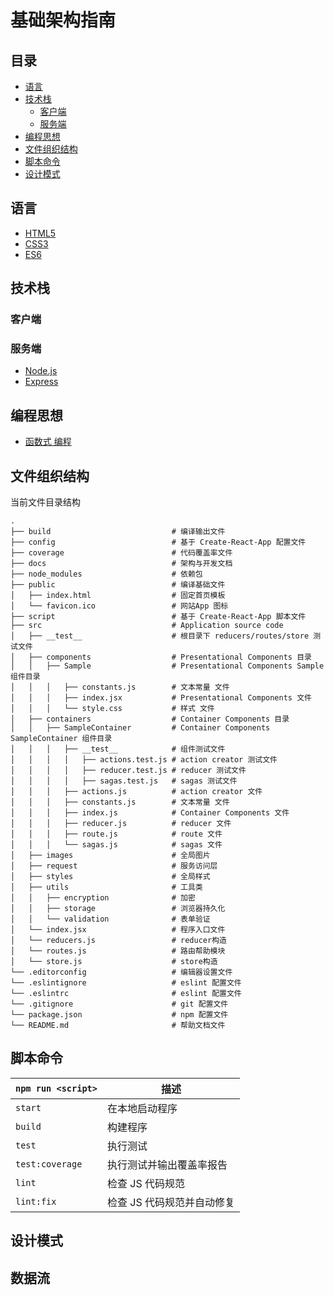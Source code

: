 # 基础架构指南 

## 目录
- [语言](#语言)
- [技术栈](#技术栈)
  - [客户端](#客户端)
  - [服务端](#服务端)
- [编程思想](#编程思想)
- [文件组织结构](#文件组织结构)
- [脚本命令](#脚本命令)
- [设计模式](#设计模式)
  
## 语言
* [HTML5](https://www.w3schools.com/html/html5_intro.asp)
* [CSS3](https://www.w3schools.com/css/css3_intro.asp)
* [ES6](https://github.com/lukehoban/es6features#readme)

## 技术栈
### 客户端

### 服务端
* [Node.js](https://nodejs.org/dist/latest-v6.x/docs/api/)
* [Express](https://expressjs.com/)

## 编程思想
* [函数式 编程](https://en.wikipedia.org/wiki/Functional_programming)

## 文件组织结构

当前文件目录结构

```
.
├── build                           # 编译输出文件
├── config                          # 基于 Create-React-App 配置文件
├── coverage                        # 代码覆盖率文件
├── docs                            # 架构与开发文档
├── node_modules                    # 依赖包
├── public                          # 编译基础文件
│   ├── index.html                  # 固定首页模板
│   └── favicon.ico                 # 网站App 图标
├── script                          # 基于 Create-React-App 脚本文件
├── src                             # Application source code
│   ├── __test__                    # 根目录下 reducers/routes/store 测试文件 
│   ├── components                  # Presentational Components 目录
│   │   ├── Sample                  # Presentational Components Sample 组件目录
│   │   │   ├── constants.js        # 文本常量 文件
│   │   │   ├── index.jsx           # Presentational Components 文件
│   │   │   └── style.css           # 样式 文件
│   ├── containers                  # Container Components 目录
│   │   ├── SampleContainer         # Container Components SampleContainer 组件目录
│   │   │   ├── __test__            # 组件测试文件
│   │   │   │   ├── actions.test.js # action creator 测试文件
│   │   │   │   ├── reducer.test.js # reducer 测试文件
│   │   │   │   ├── sagas.test.js   # sagas 测试文件
│   │   │   ├── actions.js          # action creator 文件
│   │   │   ├── constants.js        # 文本常量 文件
│   │   │   ├── index.js            # Container Components 文件
│   │   │   ├── reducer.js          # reducer 文件
│   │   │   ├── route.js            # route 文件
│   │   │   └── sagas.js            # sagas 文件
│   ├── images                      # 全局图片
│   ├── request                     # 服务访问层
│   ├── styles                      # 全局样式
│   ├── utils                       # 工具类
│   │   ├── encryption              # 加密
│   │   ├── storage                 # 浏览器持久化
│   │   └── validation              # 表单验证
│   └── index.jsx                   # 程序入口文件
│   └── reducers.js                 # reducer构造
│   └── routes.js                   # 路由帮助模块
│   └── store.js                    # store构造
└── .editorconfig                   # 编辑器设置文件
└── .eslintignore                   # eslint 配置文件
└── .eslintrc                       # eslint 配置文件
└── .gitignore                      # git 配置文件
└── package.json                    # npm 配置文件
└── README.md                       # 帮助文档文件
```

## 脚本命令

|`npm run <script>`|描述|
|------------------|-----------|
|`start`|在本地启动程序|
|`build`|构建程序|
|`test`|执行测试|
|`test:coverage`|执行测试并输出覆盖率报告|
|`lint`|检查 JS 代码规范|
|`lint:fix`|检查 JS 代码规范并自动修复|

## 设计模式

## 数据流
